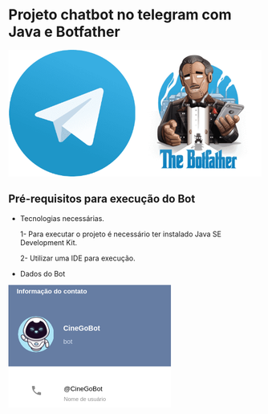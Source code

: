 # Projeto chatbot no telegram com Java e Botfather

![Imagem telegram chatbot](img/botfather.png)

##  Pré-requisitos para execução do Bot
 - Tecnologias necessárias.
 
    1- Para executar o projeto é necessário ter instalado Java SE Development Kit.
 
    2- Utilizar uma IDE para execução.

 - Dados do Bot

 ![Dados Bot](img/bot_info.png)
